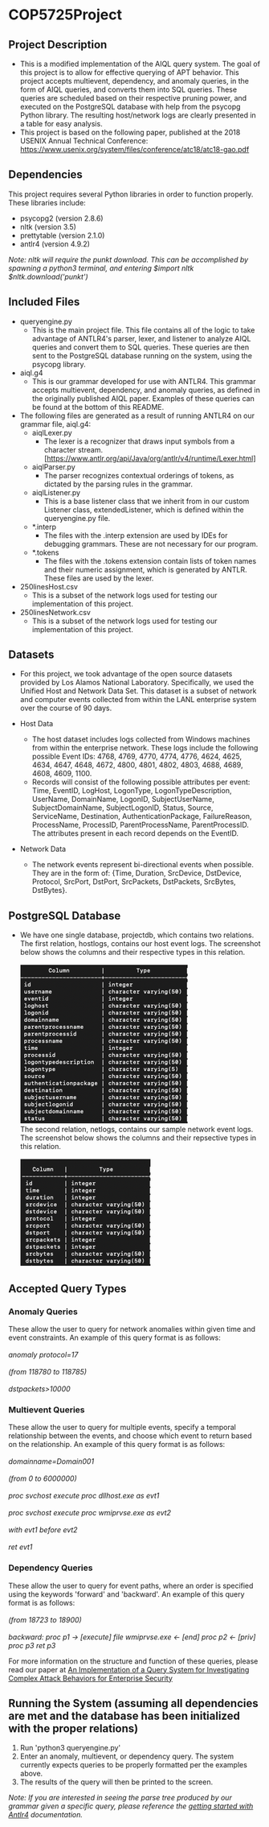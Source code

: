 # COP5725Project

## Project Description 
- This is a modified implementation of the AIQL query system. The goal of this project is to allow for effective querying of APT behavior. This project accepts multievent, dependency, and anomaly queries, in the form of AIQL queries, and converts them into SQL queries. These queries are scheduled based on their respective pruning power, and executed on the PostgreSQL database with help from the psycopg Python library. The resulting host/network logs are clearly presented in a table for easy analysis.
- This project is based on the following paper, published at the 2018 USENIX Annual Technical Conference: https://www.usenix.org/system/files/conference/atc18/atc18-gao.pdf

## Dependencies
This project requires several Python libraries in order to function properly. These libraries include:
- psycopg2 (version 2.8.6)
- nltk (version 3.5)
- prettytable (version 2.1.0)
- antlr4 (version 4.9.2)

<em> Note: nltk will require the punkt download. This can be accomplished by spawning a python3 terminal, and entering $import nltk $nltk.download('punkt') </em>

## Included Files
- queryengine.py
	- This is the main project file. This file contains all of the logic to take advantage of ANTLR4's parser, lexer, and listener to analyze AIQL queries and convert them to SQL queries. 
	These queries are then sent to the PostgreSQL database running on the system, using the psycopg library.
- aiql.g4
	- This is our grammar developed for use with ANTLR4. This grammar accepts multievent, dependency, and anomaly queries, as defined in the originally published AIQL paper. Examples of these queries can be found at the bottom of this README.
- The following files are generated as a result of running ANTLR4 on our grammar file, aiql.g4:
	- aiqlLexer.py
		- The lexer is a recognizer that draws input symbols from a character stream. [https://www.antlr.org/api/Java/org/antlr/v4/runtime/Lexer.html]
	- aiqlParser.py
		- The parser recognizes contextual orderings of tokens, as dictated by the parsing rules in the grammar.
	- aiqlListener.py
		- This is a base listener class that we inherit from in our custom Listener class, extendedListener, which is defined within the queryengine.py file.
	- \*.interp
		- The files with the .interp extension are used by IDEs for debugging grammars. These are not necessary for our program.
	- \*.tokens
		- The files with the .tokens extension contain lists of token names and their numeric assignment, which is generated by ANTLR. These files are used by the lexer.
- 250linesHost.csv
	- This is a subset of the network logs used for testing our implementation of this project.
- 250linesNetwork.csv
	- This is a subset of the network logs used for testing our implementation of this project.

## Datasets
- For this project, we took advantage of the open source datasets provided by Los Alamos National Laboratory. Specifically, we used the Unified Host and Network Data Set. This dataset is a subset of network and computer events collected from within the LANL enterprise system over the course of 90 days.
- Host Data
	- The host dataset includes logs collected from Windows machines from within the enterprise network. These logs include the following possible Event IDs: 4768, 4769, 4770, 4774, 4776, 4624, 4625, 4634, 4647, 4648, 4672, 4800, 4801, 4802, 4803, 4688, 4689, 4608, 4609, 1100. 
	- Records will consist of the following possible attributes per event: Time, EventID, LogHost, LogonType, LogonTypeDescription, UserName, DomainName, LogonID, SubjectUserName, SubjectDomainName, SubjectLogonID, Status, Source, ServiceName, Destination, AuthenticationPackage, FailureReason, ProcessName, ProcessID, ParentProcessName, ParentProcessID. The attributes present in each record depends on the EventID.

- Network Data
	- The network events represent bi-directional events when possible. They are in the form of: {Time, Duration, SrcDevice, DstDevice, Protocol, SrcPort, DstPort, SrcPackets, DstPackets, SrcBytes, DstBytes}.

## PostgreSQL Database
- We have one single database, projectdb, which contains two relations. The first relation, hostlogs, contains our host event logs. The screenshot below shows the columns and their respective types in this relation. <br/><br/> ![hostlogs relation](./Assets/hostlogsscreenshot.png)   
The second relation, netlogs, contains our sample network event logs. The screenshot below shows the columns and their repsective types in this relation. <br/><br/> ![nelogs relation](./Assets/netlogsscreenshot.png)

## Accepted Query Types

### Anomaly Queries
These allow the user to query for network anomalies within given time and event constraints.
An example of this query format is as follows: <br/><br/>
<em>
	anomaly protocol=17 <br/><br/>
	(from 118780 to 118785) <br/><br/>
	dstpackets>10000
</em>

### Multievent Queries
These allow the user to query for multiple events, specify a temporal relationship between the events, and choose which event to return based on the relationship.
An example of this query format is as follows: <br/><br/>
<em>
	domainname=Domain001 <br/><br/>
 	(from 0 to 6000000) <br/><br/>
	proc svchost execute proc dllhost.exe as evt1 <br/><br/>
	proc svchost execute proc wmiprvse.exe as evt2 <br/><br/>
	with evt1 before evt2 <br/><br/>
	ret evt1
</em>

### Dependency Queries
These allow the user to query for event paths, where an order is specified using the keywords 'forward' and 'backward'.
An example of this query format is as follows: <br/><br/>
<em>
	(from 18723 to 18900) <br/><br/>
	backward: proc p1 -> [execute] file wmiprvse.exe <- [end] proc p2 <- [priv] proc p3 ret p3
</em>

For more information on the structure and function of these queries, please read our paper at [An Implementation of a Query System for Investigating Complex Attack Behaviors for Enterprise Security](www.google.com)

## Running the System (assuming all dependencies are met and the database has been initialized with the proper relations)
1. Run 'python3 queryengine.py'
2. Enter an anomaly, multievent, or dependency query. The system currently expects queries to be properly formatted per the examples above.
3. The results of the query will then be printed to the screen.

<em> Note: If you are interested in seeing the parse tree produced by our grammar given a specific query, please reference the [getting started with Antlr4](https://github.com/antlr/antlr4/blob/master/doc/getting-started.md) documentation. </em>
